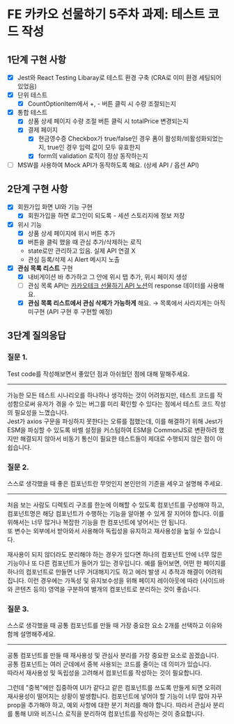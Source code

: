 # FE 카카오 선물하기 5주차 과제: 테스트 코드 작성

## 1단계 구현 사항

- [x] Jest와 React Testing Libaray로 테스트 환경 구축 (CRA로 이미 환경 세팅되어 있었음)
- [x] 단위 테스트
  - [x] CountOptionItem에서 +, - 버튼 클릭 시 수량 조절되는지
- [x] 통합 테스트
  - [x] 상품 상세 페이지 수량 조절 버튼 클릭 시 totalPrice 변경되는지
  - [x] 결제 페이지
    - [x] 현금영수증 Checkbox가 true/false인 경우 폼이 활성화/비활성화되었는지, true인 경우 입력 값이 모두 유효한지
    - [x] form의 validation 로직이 정상 동작하는지
- [ ] MSW를 사용하여 Mock API가 동작하도록 해요. (상세 API / 옵션 API)

## 2단계 구현 사항

- [x] 회원가입 화면 UI와 기능 구현
  - [x] 회원가입을 하면 로그인이 되도록 - 세션 스토리지에 정보 저장
- [x] 위시 기능
  - [x] 상품 상세 페이지에 위시 버튼 추가
  - [x] 버튼을 클릭 했을 때 관심 추가/삭제하는 로직
  - state로만 관리하고 있음. 실제 API 연결 X
  - 관심 등록/삭제 시 Alert 메시지 노출
- [x] **관심 목록 리스트** 구현
  - [x] 내비게이션 바 추가하고 그 안에 위시 탭 추가, 위시 페이지 생성
  - [ ] 관심 목록 API는 [카카오테크 선물하기 API 노션](https://www.notion.so/c78c990bf1264a5a91c4421e125a28c8?pvs=21)의 response 데이터를 사용해요.
  - [x] **관심 목록 리스트에서 관심 삭제가 가능하게** 해요. → 목록에서 사라지게는 아직 미구현 (API 구현 후 구현할 예정)

## 3단계 질의응답

### 질문 1.

Test code를 작성해보면서 좋았던 점과 아쉬웠던 점에 대해 말해주세요.

---

가능한 모든 테스트 시나리오를 하나하나 생각하는 것이 어려웠지만, 테스트 코드를 작성함으로써 유저가 겪을 수 있는 버그를 미리 확인할 수 있다는 점에서 테스트 코드 작성의 필요성을 느꼈습니다.  
Jest가 axios 구문을 파싱하지 못한다는 오류를 접했는데, 이를 해결하기 위해 Jest가 ESM을 파싱할 수 있도록 바벨 설정을 커스텀하여 ESM을 CommonJS로 변환하려 했지만 해결되지 않아서 비동기 통신이 필요한 테스트들이 제대로 수행되지 않은 점이 아쉽습니다.

### 질문 2.

스스로 생각했을 때 좋은 컴포넌트란 무엇인지 본인만의 기준을 세우고 설명해 주세요.

---

처음 보는 사람도 디렉토리 구조를 한눈에 이해할 수 있도록 컴포넌트를 구성해야 하고, 컴포넌트명은 해당 컴포넌트가 수행하는 기능을 알아볼 수 있게 잘 지어야 합니다. 이를 위해서는 너무 많거나 복잡한 기능을 한 컴포넌트에 넣어서는 안 됩니다.  
또 변수는 외부에서 받아와서 사용해야 독립성을 유지하고 재사용성을 높일 수 있습니다.

재사용이 되지 않더라도 분리해야 하는 경우가 있다면 하나의 컴포넌트 안에 너무 많은 기능이나 또 다른 컴포넌트가 들어가 있는 경우입니다. 예를 들어보면, 어떤 한 페이지를 하나의 컴포넌트로 만들면 너무 거대해지기도 하고 에러 발생 시 추적과 해결이 어려워집니다. 이런 경우에는 가독성 및 유지보수성을 위해 페이지 레이아웃에 따라 (사이드바와 콘텐츠 등의) 영역을 구분하여 별개의 컴포넌트로 분리하는 것이 좋습니다.

### 질문 3.

스스로 생각했을 때 공통 컴포넌트를 만들 때 가장 중요한 요소 2개를 선택하고 이유와 함께 설명해주세요.

---

공통 컴포넌트를 만들 때 재사용성 및 관심사 분리를 가장 중요한 요소로 꼽겠습니다.  
공통 컴포넌트는 여러 군데에서 중복 사용되는 코드를 줄이는 데 의미가 있습니다.  
따라서 재사용성 및 독립성을 고려해서 컴포넌트를 작성하는 것이 필요합니다.

그런데 "중복"에만 집중하여 UI가 같다고 같은 컴포넌트를 쓰도록 만들게 되면 오히려 재사용성이 떨어지는 상황이 발생합니다. 컴포넌트에 넣어야 할 기능이 너무 많아 자꾸 prop을 추가해야 하고, 예외 사항에 대한 분기 처리를 해야 합니다. 따라서 관심사 분리를 통해 UI와 비즈니스 로직을 분리하여 컴포넌트를 작성하는 것이 중요합니다.
